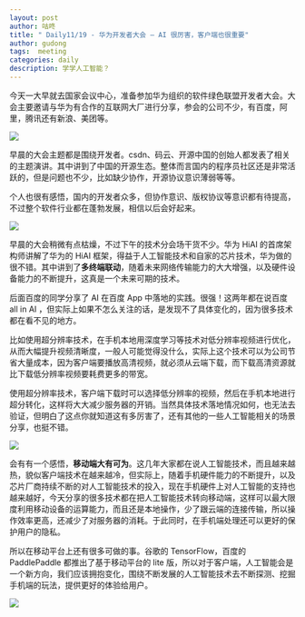 ```yaml
---
layout: post
author: 咕咚
title: " Daily11/19 - 华为开发者大会 — AI 很厉害，客户端也很重要"
author: gudong
tags:  meeting
categories: daily
description: 学学人工智能？
---
```


今天一大早就去国家会议中心，准备参加华为组织的软件绿色联盟开发者大会。大会主要邀请与华为有合作的互联网大厂进行分享，参会的公司不少，有百度，阿里，腾讯还有新浪、美团等。

![](https://ww1.sinaimg.cn/bmiddle/0073Y5VLly1g932hugf33j31900u07wh.jpg)

早晨的大会主题都是围绕开发者。csdn、码云、开源中国的创始人都发表了相关的主题演讲。其中讲到了中国的开源生态。整体而言国内的程序员社区还是非常活跃的，但是问题也不少，比如缺少协作，开源协议意识薄弱等等。

个人也很有感悟，国内的开发者众多，但协作意识、版权协议等意识都有待提高，不过整个软件行业都在蓬勃发展，相信以后会好起来。

![](https://i.loli.net/2019/11/19/eMC1SstjagV5yDN.jpg)

早晨的大会稍微有点枯燥，不过下午的技术分会场干货不少。华为 HiAI 的首席架构师讲解了华为的 HiAI 框架，得益于人工智能技术和自家的芯片技术，华为做的很不错。其中讲到了**多终端联动**，随着未来网络传输能力的大大增强，以及硬件设备能力的不断提升，这真是一个未来可期的技术。

后面百度的同学分享了 AI 在百度 App 中落地的实践。很强！这两年都在说百度 all in AI ，但实际上如果不怎么关注的话，是发现不了具体变化的，因为很多技术都在看不见的地方。


比如使用超分辨率技术，在手机本地用深度学习等技术对低分辨率视频进行优化，从而大幅提升视频清晰度，一般人可能觉得没什么，实际上这个技术可以为公司节省大量成本，因为客户端要播放高清视频，就必须从云端下载，而下载高清资源就比下载低分辨率视频要耗费更多的带宽。

使用超分辨率技术，客户端下载时可以选择低分辨率的视频，然后在手机本地进行超分转化，这样将大大减少服务器的开销。当然具体技术落地情况如何，也无法去验证，但明白了这点你就知道这有多厉害了，还有其他的一些人工智能相关的场景分享，也挺不错。

![](https://i.loli.net/2019/11/19/2j5l9QeqXRHtWcI.jpg)

会有有一个感悟，**移动端大有可为**。这几年大家都在说人工智能技术，而且越来越热，貌似客户端技术在越来越冷，但实际上，随着手机硬件能力的不断提升，以及芯片厂商持续不断的对人工智能技术的投入，现在手机硬件上对人工智能的支持也越来越好，今天分享的很多技术都在把人工智能技术转向移动端，这样可以最大限度利用移动设备的运算能力，而且还是本地操作，少了跟云端的连接传输，所以操作效率更高，还减少了对服务器的消耗。于此同时，在手机端处理还可以更好的保护用户的隐私。

所以在移动平台上还有很多可做的事。谷歌的 TensorFlow，百度的 PaddlePaddle 都推出了基于移动平台的 lite 版，所以对于客户端，人工智能会是一个新方向，我们应该拥抱变化，围绕不断发展的人工智能技术去不断探测、挖掘手机端的玩法，提供更好的体验给用户。

![](https://i.loli.net/2019/11/19/cgaJoBkNshjYzev.jpg)
